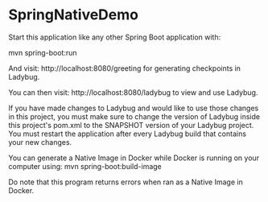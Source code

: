 # SpringNativeDemo
Start this application like any other Spring Boot application with:

mvn spring-boot:run

And visit:
http://localhost:8080/greeting
for generating checkpoints in Ladybug.

You can then visit:
http://localhost:8080/ladybug
to view and use Ladybug.

If you have made changes to Ladybug and would like to use those changes in this project, you must make sure to change the version of Ladybug inside this project's pom.xml to the SNAPSHOT version of your Ladybug project. You must restart the application after every Ladybug build that contains your new changes.

You can generate a Native Image in Docker while Docker is running on your computer using:
mvn spring-boot:build-image

Do note that this program returns errors when ran as a Native Image in Docker.
